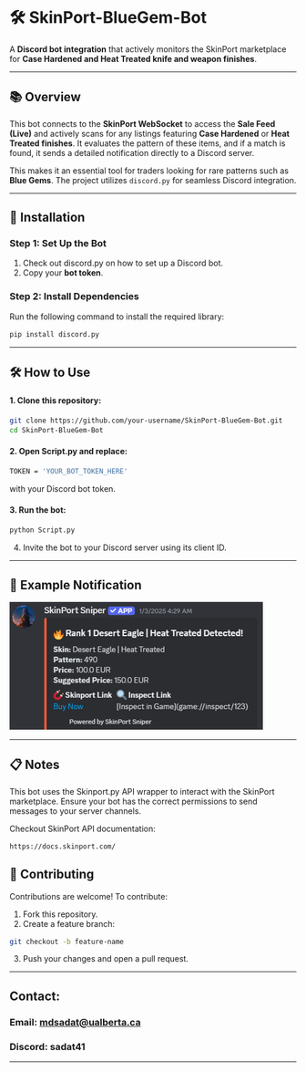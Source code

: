 # 🛠️ SkinPort-BlueGem-Bot

A **Discord bot integration** that actively monitors the SkinPort marketplace for **Case Hardened and Heat Treated knife and weapon finishes**.

---

## 📚 Overview

This bot connects to the **SkinPort WebSocket** to access the **Sale Feed (Live)** and actively scans for any listings featuring **Case Hardened** or **Heat Treated finishes**. It evaluates the pattern of these items, and if a match is found, it sends a detailed notification directly to a Discord server. 

This makes it an essential tool for traders looking for rare patterns such as **Blue Gems**. The project utilizes `discord.py` for seamless Discord integration.

---

## 🚀 Installation

### Step 1: Set Up the Bot
1. Check out discord.py on how to set up a Discord bot.
2. Copy your **bot token**.

### Step 2: Install Dependencies
Run the following command to install the required library:
```bash
pip install discord.py
```

---
## 🛠️ How to Use
#### 1. Clone this repository:
```bash
git clone https://github.com/your-username/SkinPort-BlueGem-Bot.git
cd SkinPort-BlueGem-Bot
```
#### 2. Open Script.py and replace:
```bash
TOKEN = 'YOUR_BOT_TOKEN_HERE'
```
with your Discord bot token.

#### 3. Run the bot:
```bash
python Script.py
```
4. Invite the bot to your Discord server using its client ID.
---

## 🔧 Example Notification
![SkinPort Bot Example](https://github.com/Sadat41/SkinPort-BlueGem-Bot/blob/main/image.png?raw=true)

---

## 📋 Notes
This bot uses the Skinport.py API wrapper to interact with the SkinPort marketplace.
Ensure your bot has the correct permissions to send messages to your server channels.

Checkout SkinPort API documentation:
```
https://docs.skinport.com/
```

## 🤝 Contributing
Contributions are welcome! To contribute:

1. Fork this repository.
2. Create a feature branch:
```bash
git checkout -b feature-name
```
3. Push your changes and open a pull request.

---
## Contact:
### Email: mdsadat@ualberta.ca
### Discord: sadat41
---

